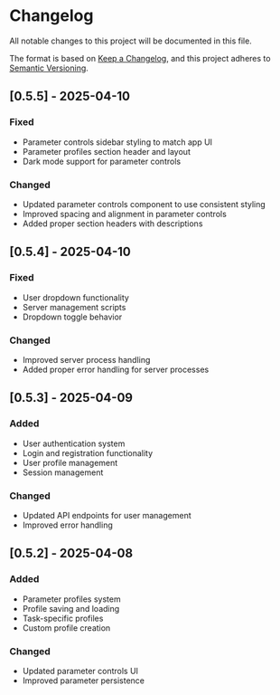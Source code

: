 # Changelog

All notable changes to this project will be documented in this file.

The format is based on [Keep a Changelog](https://keepachangelog.com/en/1.0.0/),
and this project adheres to [Semantic Versioning](https://semver.org/spec/v2.0.0.html).

## [0.5.5] - 2025-04-10

### Fixed
- Parameter controls sidebar styling to match app UI
- Parameter profiles section header and layout
- Dark mode support for parameter controls

### Changed
- Updated parameter controls component to use consistent styling
- Improved spacing and alignment in parameter controls
- Added proper section headers with descriptions

## [0.5.4] - 2025-04-10

### Fixed
- User dropdown functionality
- Server management scripts
- Dropdown toggle behavior

### Changed
- Improved server process handling
- Added proper error handling for server processes

## [0.5.3] - 2025-04-09

### Added
- User authentication system
- Login and registration functionality
- User profile management
- Session management

### Changed
- Updated API endpoints for user management
- Improved error handling

## [0.5.2] - 2025-04-08

### Added
- Parameter profiles system
- Profile saving and loading
- Task-specific profiles
- Custom profile creation

### Changed
- Updated parameter controls UI
- Improved parameter persistence
